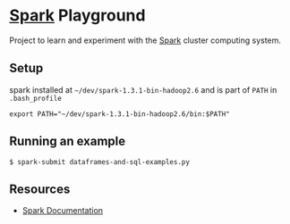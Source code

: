 # [Spark]((https://spark.apache.org)) Playground

Project to learn and experiment with the [Spark](https://spark.apache.org) cluster computing system.

## Setup

spark installed at `~/dev/spark-1.3.1-bin-hadoop2.6` and is part of `PATH` in `.bash_profile`

	export PATH="~/dev/spark-1.3.1-bin-hadoop2.6/bin:$PATH"

## Running an example

	$ spark-submit dataframes-and-sql-examples.py

## Resources

* [Spark Documentation](https://spark.apache.org/docs/latest/)